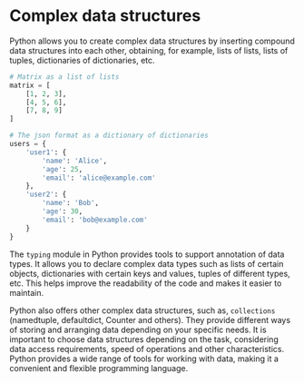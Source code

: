 # Complex data structures

Python allows you to create complex data structures by inserting compound data structures into each other, obtaining, for example, lists of lists, lists of tuples, dictionaries of dictionaries, etc.

```python
# Matrix as a list of lists
matrix = [
    [1, 2, 3],
    [4, 5, 6],
    [7, 8, 9]
]

# The json format as a dictionary of dictionaries
users = {
    'user1': {
        'name': 'Alice',
        'age': 25,
        'email': 'alice@example.com'
    },
    'user2': {
        'name': 'Bob',
        'age': 30,
        'email': 'bob@example.com'
    }
}
```

The `typing` module in Python provides tools to support annotation of data types.
It allows you to declare complex data types such as lists of certain objects, dictionaries with certain keys and values, tuples of different types, etc.
This helps improve the readability of the code and makes it easier to maintain.

Python also offers other complex data structures, such as, `collections` (namedtuple, defaultdict, Counter and others).
They provide different ways of storing and arranging data depending on your specific needs. It is important to choose data structures depending on the task, considering data access requirements, speed of operations and other characteristics.
Python provides a wide range of tools for working with data, making it a convenient and flexible programming language.
